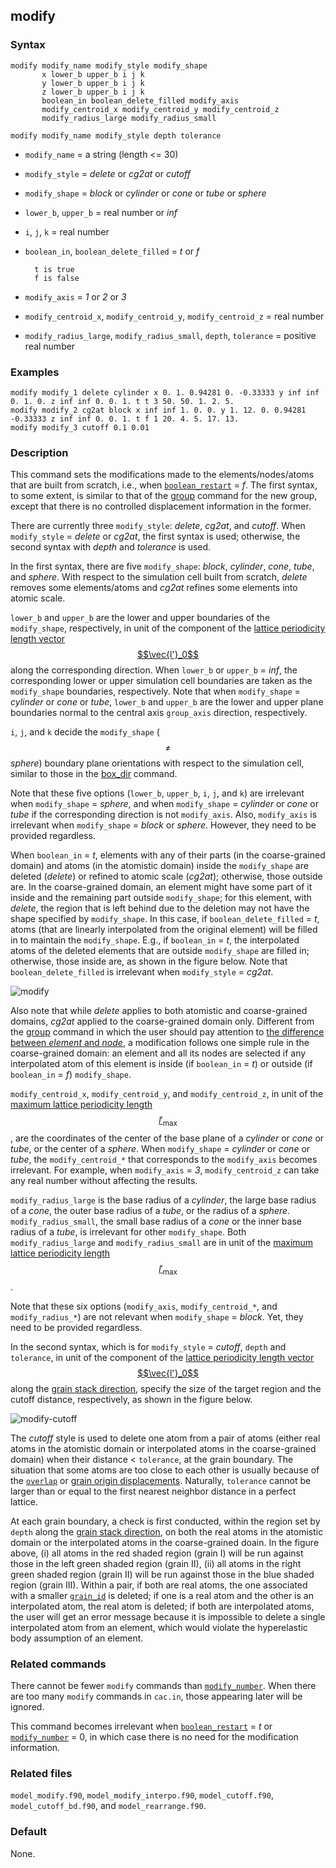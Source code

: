 ## modify

### Syntax

	modify modify_name modify_style modify_shape
	       x lower_b upper_b i j k
	       y lower_b upper_b i j k
	       z lower_b upper_b i j k
	       boolean_in boolean_delete_filled modify_axis
	       modify_centroid_x modify_centroid_y modify_centroid_z
	       modify_radius_large modify_radius_small

	modify modify_name modify_style depth tolerance
			
* `modify_name` = a string (length <= 30)

* `modify_style` = _delete_ or _cg2at_ or _cutoff_

* `modify_shape` = _block_ or _cylinder_ or _cone_ or _tube_ or _sphere_

* `lower_b`, `upper_b` = real number or _inf_

* `i`, `j`, `k` = real number

* `boolean_in`, `boolean_delete_filled` = _t_ or _f_

		t is true
		f is false

* `modify_axis` = _1_ or _2_ or _3_

* `modify_centroid_x`, `modify_centroid_y`, `modify_centroid_z` = real number

* `modify_radius_large`, `modify_radius_small`, `depth`, `tolerance` = positive real number

### Examples

	modify modify_1 delete cylinder x 0. 1. 0.94281 0. -0.33333 y inf inf 0. 1. 0. z inf inf 0. 0. 1. t t 3 50. 50. 1. 2. 5.
	modify modify_2 cg2at block x inf inf 1. 0. 0. y 1. 12. 0. 0.94281 -0.33333 z inf inf 0. 0. 1. t f 1 20. 4. 5. 17. 13.
	modify modify_3 cutoff 0.1 0.01

### Description

This command sets the modifications made to the elements/nodes/atoms that are built from scratch, i.e., when [`boolean_restart`](restart.md) = _f_. The first syntax, to some extent, is similar to that of the [group](group.md) command for the new group, except that there is no controlled displacement information in the former.

There are currently three `modify_style`: _delete_, _cg2at_, and _cutoff_. When `modify_style` = _delete_ or _cg2at_, the first syntax is used; otherwise, the second syntax with _depth_ and _tolerance_ is used.

In the first syntax, there are five `modify_shape`: _block_, _cylinder_, _cone_, _tube_, and _sphere_. With respect to the simulation cell built from scratch, _delete_ removes some elements/atoms and _cg2at_ refines some elements into atomic scale.

`lower_b` and `upper_b` are the lower and upper boundaries of the `modify_shape`, respectively, in unit of the component of the [lattice periodicity length vector $$\vec{l'}_0$$](../chapter8/lattice-space.md) along the corresponding direction. When `lower_b` or `upper_b` = _inf_, the corresponding lower or upper simulation cell boundaries are taken as the `modify_shape` boundaries, respectively. Note that when `modify_shape` = _cylinder_ or _cone_ or _tube_, `lower_b` and `upper_b` are the lower and upper plane boundaries normal to the central axis `group_axis` direction, respectively.

`i`, `j`, and `k` decide the `modify_shape` ($$\neq$$ _sphere_) boundary plane orientations with respect to the simulation cell, similar to those in the [box_dir](box_dir.md) command.

Note that these five options (`lower_b`, `upper_b`, `i`, `j`, and `k`) are irrelevant when `modify_shape` = _sphere_, and when `modify_shape` = _cylinder_ or _cone_ or _tube_ if the corresponding direction is not `modify_axis`. Also, `modify_axis` is irrelevant when `modify_shape` = _block_ or _sphere_. However, they need to be provided regardless.


When `boolean_in` = _t_, elements with any of their parts (in the coarse-grained domain) and atoms (in the atomistic domain) inside the `modify_shape` are deleted (_delete_) or refined to atomic scale (_cg2at_); otherwise, those outside are. In the coarse-grained domain, an element might have some part  of it inside and the remaining part outside `modify_shape`; for this element, with _delete_, the region that is left behind due to the deletion may not have the shape specified by `modify_shape`. In this case, if `boolean_delete_filled` = _t_, atoms (that are linearly interpolated from the original element) will be filled in to maintain the `modify_shape`. E.g., if `boolean_in` = _t_, the interpolated atoms of the deleted elements that are outside `modify_shape` are filled in; otherwise, those inside are, as shown in the figure below. Note that `boolean_delete_filled` is irrelevant when `modify_style` = _cg2at_.

![modify](fig/modify.png)

Also note that while _delete_ applies to both atomistic and coarse-grained domains, _cg2at_ applied to the coarse-grained domain only. Different from the [group](group.md) command in which the user should pay attention to [the difference between _element_ and _node_](../chapter8/element-node-diff.md), a modification follows one simple rule in the coarse-grained domain: an element and all its nodes are selected if any interpolated atom of this element is inside (if `boolean_in` = _t_) or outside (if `boolean_in` = _f_) `modify_shape`.

`modify_centroid_x`, `modify_centroid_y`, and `modify_centroid_z`, in unit of the [maximum lattice periodicity length $$l'_\mathrm{max}$$](../chapter8/lattice-space.md), are the coordinates of the center of the base plane of a _cylinder_ or _cone_ or _tube_, or the center of a _sphere_. When `modify_shape` = _cylinder_ or _cone_ or _tube_, the `modify_centroid_*` that corresponds to the `modify_axis` becomes irrelevant. For example, when `modify_axis` = _3_, `modify_centroid_z` can take any real number without affecting the results.

`modify_radius_large` is the base radius of a _cylinder_, the large base radius of a _cone_, the outer base radius of a _tube_, or the radius of a _sphere_. `modify_radius_small`, the small base radius of a _cone_ or the inner base radius of a _tube_, is irrelevant for other `modify_shape`. Both `modify_radius_large` and `modify_radius_small` are in unit of the [maximum lattice periodicity length $$l'_\mathrm{max}$$](../chapter8/lattice-space.md).

Note that these six options (`modify_axis`, `modify_centroid_*`, and `modify_radius_*`) are not relevant when `modify_shape` = _block_. Yet, they need to be provided regardless.

In the second syntax, which is for `modify_style` = _cutoff_, `depth` and `tolerance`, in unit of the component of the [lattice periodicity length vector $$\vec{l'}_0$$](../chapter8/lattice-space.md) along the [grain stack direction](grain_dir.md), specify the size of the target region and the cutoff distance, respectively, as shown in the figure below.

![modify-cutoff](fig/cutoff.png)

The _cutoff_ style is used to delete one atom from a pair of atoms (either real atoms in the atomistic domain or interpolated atoms in the coarse-grained domain) when their distance < `tolerance`, at the grain boundary. The situation that some atoms are too close to each other is usually because of the [`overlap`](group_dir.md) or [grain origin displacements](grain_move.md). Naturally, `tolerance` cannot be larger than or equal to the first nearest neighbor distance in a perfect lattice.

At each grain boundary, a check is first conducted, within the region set by `depth` along the [grain stack direction](grain_dir.md), on both the real atoms in the atomistic domain or the interpolated atoms in the coarse-grained doain. In the figure above, (i) all atoms in the red shaded region (grain I) will be run against those in the left green shaded region (grain II), (ii) all atoms in the right green shaded region (grain II) will be run against those in the blue shaded region (grain III). Within a pair, if both are real atoms, the one associated with a smaller [`grain_id`](subdomain.md) is deleted; if one is a real atom and the other is an interpolated atom, the real atom is deleted; if both are interpolated atoms, the user will get an error message because it is impossible to delete a single interpolated atom from an element, which would violate the hyperelastic body assumption of an element.

### Related commands

There cannot be fewer `modify` commands than [`modify_number`](modify_num.md). When there are too many `modify` commands in `cac.in`, those appearing later will be ignored.

This command becomes irrelevant when [`boolean_restart`](restart.md) = _t_ or [`modify_number`](modify_num.md) = 0, in which case there is no need for the modification information.

### Related files

`model_modify.f90`, `model_modify_interpo.f90`, `model_cutoff.f90`, `model_cutoff_bd.f90`, and `model_rearrange.f90`.

### Default

None.
